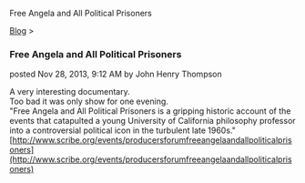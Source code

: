 Free Angela and All Political Prisoners 

[Blog](../z-blog-1.html)‎ > ‎

### Free Angela and All Political Prisoners

posted Nov 28, 2013, 9:12 AM by John Henry Thompson

A very interesting documentary.  
Too bad it was only show for one evening.  
"Free Angela and All Political Prisoners is a gripping historic account of the events that catapulted a young University of California philosophy professor into a controversial political icon in the turbulent late 1960s."  
[http://www.scribe.org/events/producersforumfreeangelaandallpoliticalprisoners](http://www.scribe.org/events/producersforumfreeangelaandallpoliticalprisoners)  
  

